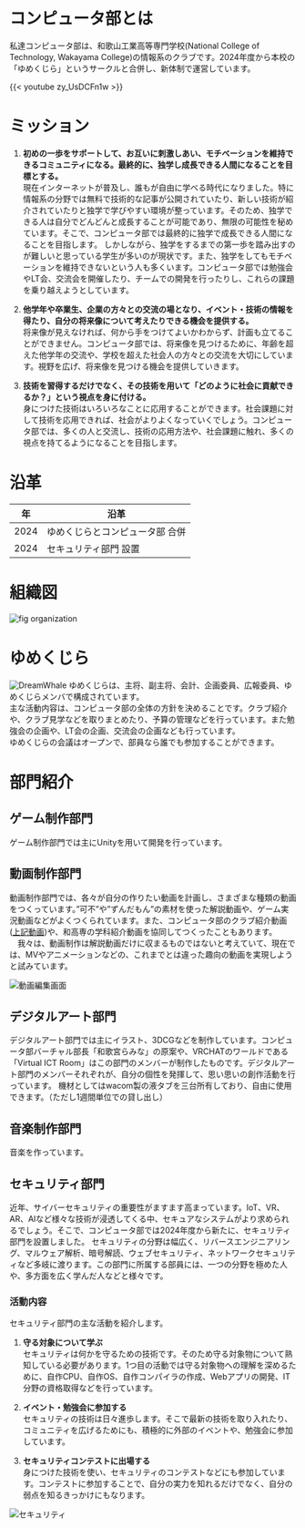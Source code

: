# コンピュータ部とは
私達コンピュータ部は、和歌山工業高等専門学校(National College of Technology, Wakayama College)の情報系のクラブです。2024年度から本校の「ゆめくじら」というサークルと合併し、新体制で運営しています。

{{< youtube zy_UsDCFn1w >}}  

# ミッション
1. **初めの一歩をサポートして、お互いに刺激しあい、モチベーションを維持できるコミュニティになる。最終的に、独学し成長できる人間になることを目標とする。**  
現在インターネットが普及し、誰もが自由に学べる時代になりました。特に情報系の分野では無料で技術的な記事が公開されていたり、新しい技術が紹介されていたりと独学で学びやすい環境が整っています。そのため、独学できる人は自分でどんどんと成長することが可能であり、無限の可能性を秘めています。そこで、コンピュータ部では最終的に独学で成長できる人間になることを目指します。
しかしながら、独学をするまでの第一歩を踏み出すのが難しいと思っている学生が多いのが現状です。また、独学をしてもモチベーションを維持できないという人も多くいます。コンピュータ部では勉強会やLT会、交流会を開催したり、チームでの開発を行ったりし、これらの課題を乗り越えようとしています。

2. **他学年や卒業生、企業の方々との交流の場となり、イベント・技術の情報を得たり、自分の将来像について考えたりできる機会を提供する。**  
将来像が見えなければ、何から手をつけてよいかわからず、計画も立てることができません。コンピュータ部では、将来像を見つけるために、年齢を超えた他学年の交流や、学校を超えた社会人の方々との交流を大切にしています。視野を広げ、将来像を見つける機会を提供していきます。

3. **技術を習得するだけでなく、その技術を用いて「どのように社会に貢献できるか？」という視点を身に付ける。**  
身につけた技術はいろいろなことに応用することができます。社会課題に対して技術を応用できれば、社会がよりよくなっていくでしょう。コンピュータ部では、多くの人と交流し、技術の応用方法や、社会課題に触れ、多くの視点を持てるようになることを目指します。

# 沿革
| 年   | 沿革                            |
| ---- | ------------------------------- |
| 2024 | ゆめくじらとコンピュータ部 合併 |
| 2024 | セキュリティ部門 設置           |

# 組織図
![fig organization](./organization.drawio.svg)

# ゆめくじら
![DreamWhale](./DreamWhaleLogo.png)
ゆめくじらは、主将、副主将、会計、企画委員、広報委員、ゆめくじらメンバで構成されています。  
主な活動内容は、コンピュータ部の全体の方針を決めることです。クラブ紹介や、クラブ見学などを取りまとめたり、予算の管理などを行っています。また勉強会の企画や、LT会の企画、交流会の企画なども行っています。  
ゆめくじらの会議はオープンで、部員なら誰でも参加することができます。

# 部門紹介
## ゲーム制作部門
ゲーム制作部門では主にUnityを用いて開発を行っています。

## 動画制作部門
動画制作部門では、各々が自分の作りたい動画を計画し、さまざまな種類の動画をつくっています。”可不”や”ずんだもん”の素材を使った解説動画や、ゲーム実況動画などがよくつくられています。また、コンピュータ部のクラブ紹介動画([上記動画](#コンピュータ部とは))や、和高専の学科紹介動画を協同してつくったこともあります。  
　我々は、動画制作は解説動画だけに収まるものではないと考えていて、現在では、MVやアニメーションなどの、これまでとは違った趣向の動画を実現しようと試みています。

![動画編集画面](./動画制作.png)
<!-- ToDo:
![作成した動画]()
 -->

## デジタルアート部門
デジタルアート部門では主にイラスト、3DCGなどを制作しています。コンピュータ部バーチャル部長「和歌宮らみな」の原案や、VRCHATのワールドである「Virtual ICT Room」はこの部門のメンバーが制作したものです。デジタルアート部門のメンバーそれぞれが、自分の個性を発揮して、思い思いの創作活動を行っています。
機材としてはwacom製の液タブを三台所有しており、自由に使用できます。（ただし1週間単位での貸し出し）

## 音楽制作部門
音楽を作っています。

## セキュリティ部門
近年、サイバーセキュリティの重要性がますます高まっています。IoT、VR、AR、AIなど様々な技術が浸透してくる中、セキュアなシステムがより求められるでしょう。そこで、コンピュータ部では2024年度から新たに、セキュリティ部門を設置しました。
セキュリティの分野は幅広く、リバースエンジニアリング、マルウェア解析、暗号解読、ウェブセキュリティ、ネットワークセキュリティなど多岐に渡ります。この部門に所属する部員には、一つの分野を極めた人や、多方面を広く学んだ人などと様々です。

### 活動内容
セキュリティ部門の主な活動を紹介します。

1. **守る対象について学ぶ**  
セキュリティは何かを守るための技術です。そのため守る対象物について熟知している必要があります。1つ目の活動では守る対象物への理解を深めるために、自作CPU、自作OS、自作コンパイラの作成、Webアプリの開発、IT分野の資格取得などを行っています。

1. **イベント・勉強会に参加する**  
セキュリティの技術は日々進歩します。そこで最新の技術を取り入れたり、コミュニティを広げるためにも、積極的に外部のイベントや、勉強会に参加しています。

2. **セキュリティコンテストに出場する**  
身につけた技術を使い、セキュリティのコンテストなどにも参加しています。コンテストに参加することで、自分の実力を知れるだけでなく、自分の弱点を知るきっかけにもなります。

![セキュリティ](./セキュリティin4.png)